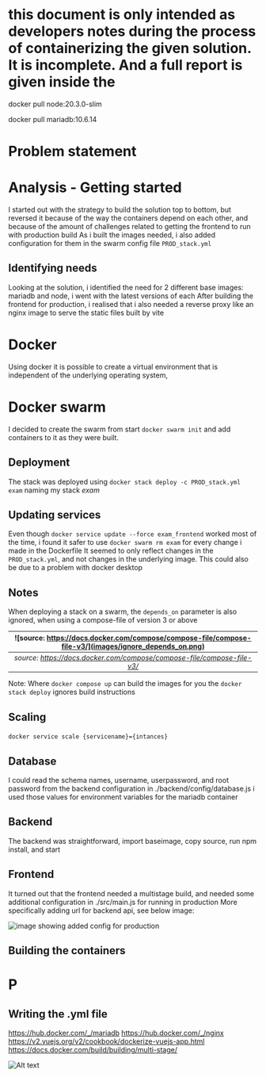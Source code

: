 # this document is only intended as developers notes during the process of containerizing the given solution. It is incomplete. And a full report is given inside the 

docker pull node:20.3.0-slim

docker pull mariadb:10.6.14
# Problem statement

# Analysis - Getting started
I started out with the strategy to build the solution top to bottom, but reversed it because of the way the containers depend on each other, and because of the amount of challenges related to getting the frontend to run with production build
As i built the images needed, i also added configuration for them in the swarm config file ```PROD_stack.yml```

## Identifying needs
Looking at the solution, i identified the need for 2 different base images: mariadb and node, i went with the latest versions of each
After building the frontend for production, i realised that i also needed a reverse proxy like an nginx image to serve the static files built by vite

# Docker
Using docker it is possible to create a virtual environment that is independent of the underlying operating system, 

# Docker swarm
I decided to create the swarm from start ```docker swarm init``` and add containers to it as they were built.

## Deployment
The stack was deployed using ```docker stack deploy -c PROD_stack.yml exam``` naming my stack *exam*

## Updating services
Even though ```docker service update --force exam_frontend``` worked most of the time, i found it safer to use ```docker swarm rm exam``` for every change i made in the Dockerfile
It seemed to only reflect changes in the ```PROD_stack.yml```, and not changes in the underlying image. This could also be due to a problem with docker desktop

## Notes
When deploying a stack on a swarm, the ```depends_on``` parameter is also ignored, when using a compose-file of version 3 or above




| ![source: https://docs.docker.com/compose/compose-file/compose-file-v3/](images/ignore_depends_on.png) |
|:--:|
| *source: https://docs.docker.com/compose/compose-file/compose-file-v3/* |


Note: Where ```docker compose up``` can build the images for you the ```docker stack deploy``` ignores build instructions

## Scaling

```docker service scale {servicename}={intances}```



## 




## Database
I could read the schema names, username, userpassword, and root password from the backend configuration in ./backend/config/database.js
i used those values for environment variables for the mariadb container

## Backend
The backend was straightforward, import baseimage, copy source, run npm install, and start

## Frontend
It turned out that the frontend needed a multistage build, and needed some additional configuration in ./src/main.js for running in production
More specifically adding url for backend api, see below image:

![image showing added config for production](images/prod_config.png)
## Building the containers

# P

## Writing the .yml file

https://hub.docker.com/_/mariadb
https://hub.docker.com/_/nginx
https://v2.vuejs.org/v2/cookbook/dockerize-vuejs-app.html
https://docs.docker.com/build/building/multi-stage/



![Alt text](images/frontend.png)


